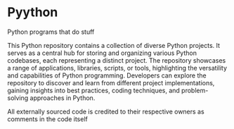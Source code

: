 # Pyython
 Python programs that do stuff

This Python repository contains a collection of diverse Python projects. It serves as a central hub for storing and organizing various Python codebases, each representing a distinct project. The repository showcases a range of applications, libraries, scripts, or tools, highlighting the versatility and capabilities of Python programming. Developers can explore the repository to discover and learn from different project implementations, gaining insights into best practices, coding techniques, and problem-solving approaches in Python.

All externally sourced code is credited to their respective owners as comments in the code itself